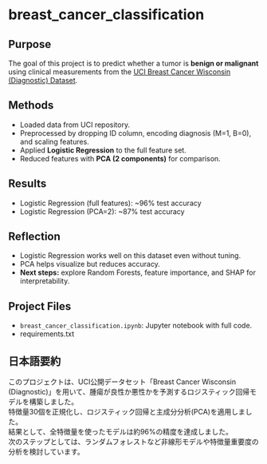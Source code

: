 # breast_cancer_classification

## Purpose
The goal of this project is to predict whether a tumor is **benign or malignant** using clinical measurements from the [UCI Breast Cancer Wisconsin (Diagnostic) Dataset](https://archive.ics.uci.edu/ml/datasets/Breast+Cancer+Wisconsin+(Diagnostic)).

## Methods  
- Loaded data from UCI repository.  
- Preprocessed by dropping ID column, encoding diagnosis (M=1, B=0), and scaling features.  
- Applied **Logistic Regression** to the full feature set.  
- Reduced features with **PCA (2 components)** for comparison.

##  Results  
- Logistic Regression (full features): ~96% test accuracy  
- Logistic Regression (PCA=2): ~87% test accuracy  

##  Reflection  
- Logistic Regression works well on this dataset even without tuning.  
- PCA helps visualize but reduces accuracy.  
- **Next steps:** explore Random Forests, feature importance, and SHAP for interpretability.  

## Project Files  
- `breast_cancer_classification.ipynb`: Jupyter notebook with full code.
- requirements.txt
  
## 日本語要約  
このプロジェクトは、UCI公開データセット「Breast Cancer Wisconsin (Diagnostic)」を用いて、腫瘍が良性か悪性かを予測するロジスティック回帰モデルを構築しました。  
特徴量30個を正規化し、ロジスティック回帰と主成分分析(PCA)を適用しました。  
結果として、全特徴量を使ったモデルは約96%の精度を達成しました。  
次のステップとしては、ランダムフォレストなど非線形モデルや特徴量重要度の分析を検討しています。 
